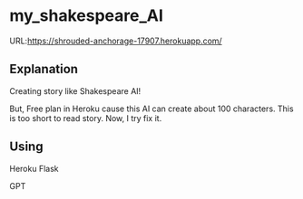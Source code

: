 # my_shakespeare_AI

URL:https://shrouded-anchorage-17907.herokuapp.com/

## Explanation
Creating story like Shakespeare AI!

But, Free plan in Heroku cause this AI can create about 100 characters. This is too short to read story. 
Now, I try fix it.

## Using
Heroku
Flask

GPT

